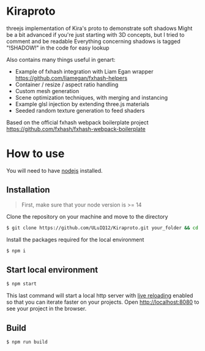 # Kiraproto
 threejs implementation of Kira's proto to demonstrate soft shadows
Might be a bit advanced if you're just starting with 3D concepts, but I tried to comment and be readable
Everything concerning shadows is tagged "!SHADOW!" in the code for easy lookup
 
 Also contains many things useful in genart:
 - Example of fxhash integration with Liam Egan wrapper  https://github.com/liamegan/fxhash-helpers
 - Container / resize / aspect ratio handling
 - Custom mesh generation
 - Scene optimization techniques, with merging and instancing
 - Example glsl injection by extending three.js materials
 - Seeded random texture generation to feed shaders

Based on the official fxhash webpack boilerplate project https://github.com/fxhash/fxhash-webpack-boilerplate

# How to use

You will need to have [nodejs](https://nodejs.org/) installed.

## Installation

> First, make sure that your node version is >= 14

Clone the repository on your machine and move to the directory
```sh
$ git clone https://github.com/ULuIQ12/Kiraproto.git your_folder && cd your_folder
```

Install the packages required for the local environment
```sh
$ npm i
```

## Start local environment

```sh
$ npm start
```

This last command will start a local http server with [live reloading](https://webpack.js.org/configuration/dev-server/#devserverlivereload) enabled so that you can iterate faster on your projects. Open [http://localhost:8080](http://localhost:8080) to see your project in the browser.

## Build

```sh
$ npm run build
```

